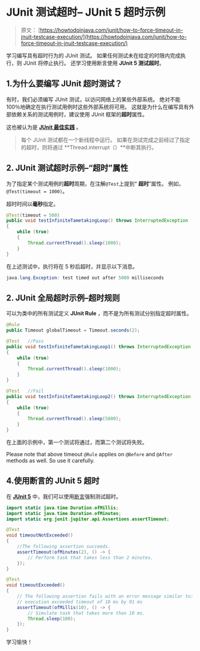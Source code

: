 # JUnit 测试超时– JUnit 5 超时示例

> 原文： [https://howtodoinjava.com/junit/how-to-force-timeout-in-jnuit-testcase-execution/](https://howtodoinjava.com/junit/how-to-force-timeout-in-jnuit-testcase-execution/)

学习编写具有超时行为的 JUnit 测试。 如果任何测试未在给定的时限内完成执行，则 JUnit 将停止执行。 还学习使用断言使用 **JUnit 5 测试超时**。

## 1.为什么要编写 JUnit 超时测试？

有时，我们必须编写 JUnit 测试，以访问网络上的某些外部系统。 绝对不能 100％地确定在执行测试用例时这些外部系统将可用。 这就是为什么在编写具有外部依赖关系的测试用例时，建议使用 JUnit 框架的**超时**属性。

这也被认为是 **[JUnit 最佳实践](//howtodoinjava.com/best-practices/unit-testing-best-practices-junit-reference-guide/ "Unit testing best practices : Junit Reference guide")** 。

> 每个 JUnit 测试都在一个新线程中运行。 如果在测试完成之前经过了指定的超时，则将通过 **Thread.interrupt（）**中断其执行。

## 2\. JUnit 测试超时示例–“超时”属性

为了指定某个测试用例的**超时**周期，在注解`@Test`上提到“ **超时**”属性。 例如，`@Test(timeout = 1000)`。

超时时间以**毫秒**指定。

```java
@Test(timeout = 500)
public void testInfiniteTametakingLoop() throws InterruptedException 
{
	while (true)
	{
		Thread.currentThread().sleep(1000);
	}
}

```

在上述测试中，执行将在 5 秒后超时，并显示以下消息。

```java
java.lang.Exception: test timed out after 5000 milliseconds

```

## 2\. JUnit 全局超时示例–超时规则

可以为类中的所有测试定义 **JUnit Rule** ，而不是为所有测试分别指定超时属性。

```java
@Rule
public Timeout globalTimeout = Timeout.seconds(2);

@Test 	//Pass
public void testInfiniteTametakingLoop1() throws InterruptedException 
{
	while (true)
	{
		Thread.currentThread().sleep(1000);
	}
}

@Test 	//Fail
public void testInfiniteTametakingLoop2() throws InterruptedException 
{
	while (true)
	{
		Thread.currentThread().sleep(5000);
	}
}

```

在上面的示例中，第一个测试将通过，而第二个测试将失败。

Please note that above timeout `@Rule` applies on `@Before` and `@After` methods as well. So use it carefully.

## 4.使用断言的 JUnit 5 超时

在 **[JUnit 5](https://howtodoinjava.com/junit-5-tutorial/)** 中，我们可以使用[断言](https://howtodoinjava.com/junit5/junit-5-assertions-examples/)强制测试超时。

```java
import static java.time.Duration.ofMillis;
import static java.time.Duration.ofMinutes;
import static org.junit.jupiter.api.Assertions.assertTimeout;

@Test
void timeoutNotExceeded() 
{
    //The following assertion succeeds.
    assertTimeout(ofMinutes(2), () -> {
        // Perform task that takes less than 2 minutes.
    });
}

@Test
void timeoutExceeded() 
{
    // The following assertion fails with an error message similar to:
    // execution exceeded timeout of 10 ms by 91 ms
    assertTimeout(ofMillis(10), () -> {
        // Simulate task that takes more than 10 ms.
        Thread.sleep(100);
    });
}

```

学习愉快！
